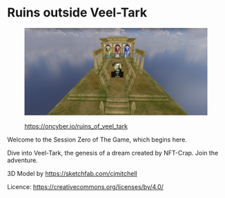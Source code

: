 # Ruins outside Veel-Tark

<figure><img src="../../.gitbook/assets/Ruins Outside Veel-Tark.jpg" alt=""><figcaption><p><a href="https://oncyber.io/ruins_of_veel_tark">https://oncyber.io/ruins_of_veel_tark</a></p></figcaption></figure>

Welcome to the Session Zero of The Game, which begins here.

Dive into Veel-Tark, the genesis of a dream created by NFT-Crap. Join the adventure.

3D Model by https://sketchfab.com/cjmitchell

Licence: https://creativecommons.org/licenses/by/4.0/
